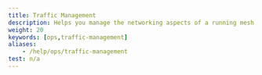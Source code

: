 ```yaml
---
title: Traffic Management
description: Helps you manage the networking aspects of a running mesh.
weight: 20
keywords: [ops,traffic-management]
aliases:
    - /help/ops/traffic-management
test: n/a
---
```

